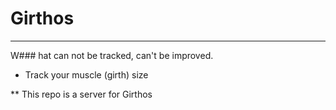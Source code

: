 # Girthos

---

W### hat can not be tracked, can't be improved.

- Track your muscle (girth) size

\*\* This repo is a server for Girthos
